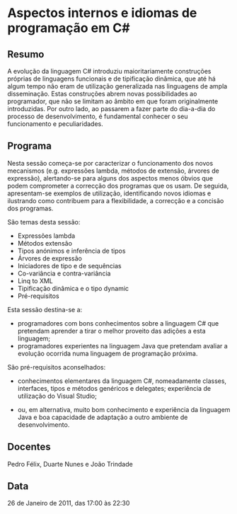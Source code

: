 # Aspectos internos e idiomas de programação em C# 

## Resumo

A evolução da linguagem C# introduziu maioritariamente construções próprias de linguagens funcionais e de tipificação dinâmica, que até há algum tempo não eram de utilização generalizada nas linguagens de ampla disseminação. Estas construções abrem novas possibilidades ao programador, que não se limitam ao âmbito em que foram originalmente introduzidas. Por outro lado, ao passarem a fazer parte do dia-a-dia do processo de desenvolvimento, é fundamental conhecer o seu funcionamento e peculiaridades.

## Programa

Nesta sessão começa-se por caracterizar o funcionamento dos novos mecanismos (e.g. expressões lambda, métodos de extensão, árvores de expressão), alertando-se para alguns dos aspectos menos óbvios que podem comprometer a correcção dos programas que os usam. De seguida, apresentam-se exemplos de utilização, identificando novos idiomas e ilustrando como contribuem para a flexibilidade, a correcção e a concisão dos programas.

São temas desta sessão:

* Expressões lambda
* Métodos extensão
* Tipos anónimos e inferência de tipos
* Árvores de expressão
* Iniciadores de tipo e de sequências
* Co-variância e contra-variância
* Linq to XML
* Tipificação dinâmica e o tipo dynamic
* Pré-requisitos

Esta sessão destina-se a:

* programadores com bons conhecimentos sobre a linguagem C# que pretendam aprender a tirar o melhor proveito das adições a esta linguagem;
* programadores experientes na linguagem Java que pretendam avaliar a evolução ocorrida numa linguagem de programação próxima.

São pré-requisitos aconselhados:

* conhecimentos elementares da linguagem C#, nomeadamente classes, interfaces, tipos e métodos genéricos e delegates;
experiência de utilização do Visual Studio;

* ou, em alternativa, muito bom conhecimento e experiência da linguagem Java e boa capacidade de adaptação a outro ambiente de desenvolvimento.

## Docentes

Pedro Félix, Duarte Nunes e João Trindade

## Data

26 de Janeiro de 2011, das 17:00 às 22:30